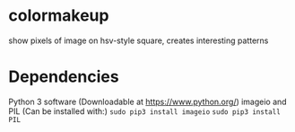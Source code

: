 # colormakeup
show pixels of image on hsv-style square, creates interesting patterns

# Dependencies
Python 3 software (Downloadable at https://www.python.org/)
imageio and PIL
(Can be installed with:)
```sudo pip3 install imageio```
```sudo pip3 install PIL```
